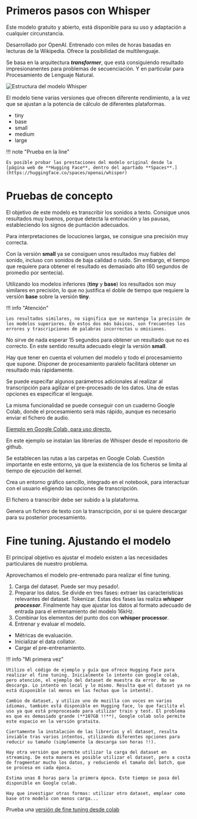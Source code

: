 # Primeros pasos con Whisper

Este modelo gratuito y abierto, está disponible para su uso y adaptación a cualquier circunstancia.

Desarrollado por OpenAI. Entrenado con miles de horas basadas en lecturas de la Wikipedia. Ofrece la posibilidad de multilenguaje.

Se basa en la arquitectura ***transformer***, que está consiguiendo resultado impresionanentes para problemas de secuenciación. Y en particular para Procesamiento de Lenguaje Natural.


![Estructura del modelo Whisper](https://huggingface.co/blog/assets/111_fine_tune_whisper/whisper_architecture.svg)


El modelo tiene varias versiones que ofrecen diferente rendimiento, a la vez que se ajustan a la potencia de cálculo de diferentes plataformas.

* tiny
* base
* small
* medium
* large

!!! note "Prueba en la line"

    Es posible probar las prestaciones del modelo original desde la [página web de **Hugging Face**, dentro del apartado **Spaces**.](https://huggingface.co/spaces/openai/whisper)



# Pruebas de concepto

El objetivo de este modelo es transcribir los sonidos a texto. Consigue unos resultados muy buenos, porque detecta la entonación y las pausas, estableciendo los signos de puntación adecuados.

Para interpretaciones de locuciones largas, se consigue una precisión muy correcta.

Con la versión **small** ya se consiguen unos resultados muy fiables del sonido, incluso con sonidos de baja calidad o ruido. Sin embargo, el tiempo que requiere para obtener el resultado es demasiado alto (60 segundos de promedio por sentecia).

Utilizando los modelos inferiores (**tiny** y **base**) los resultados son muy similares en precisión, lo que no justifica el doble de tiempo que requiere la versión **base** sobre la versión **tiny**.

!!! info "Atención"

    Los resultados similares, no significa que se mantenga la precisión de los modelos superiores. En estos dos más básicos, son frecuentes los errores y trascripciones de palabras incorrectas u omisiones.


No sirve de nada esperar 15 segundos para obtener un resultado que no es correcto. En este sentido resulta adecuado elegir la versión **small**.

Hay que tener en cuenta el volumen del modelo y todo el procesamiento que supone. Disponer de procesamiento paralelo facilitará obtener un resultado más rápidamente.


Se puede especifar algunos parámetros adicionales al realizar al transcripción para agilizar el pre-procesado de los datos. Una de estas opciones es especificar el lenguaje.


La misma funcionalidad se puede conseguir con un cuaderno Google Colab, donde el procesamiento será más rápido, aunque es necesario enviar el fichero de audio.

[Ejemplo en Google Colab, para uso directo.](https://colab.research.google.com/drive/1jnspg2FyeEm9v08_aNqmhPv0bfN2r1PN?usp=sharing)

En este ejemplo se instalan las librerías de Whisper desde el repositorio de github. 

Se establecen las rutas a las carpetas en Google Colab. Cuestión importante en este entorno, ya que la existencia de los ficheros se limita al tiempo de ejecución del kernel.

Crea un entorno gráfico sencillo, integrado en el notebook, para interactuar con el usuario eligiendo las opciones de transcripción.

El fichero a transcribir debe ser subido a la plataforma.

Genera un fichero de texto con la transcripción, por si se quiere descargar para su posterior procesamiento.


# Fine tuning. Ajustando el modelo

El principal objetivo es ajustar el modelo existen a las necesidades particulares de nuestro problema.

Aprovechamos el modelo pre-entrenado para realizar el fine tuning.

1. Carga del dataset. Puede ser muy pesado!.
2. Preparar los datos. Se divide en tres fases: extraer las caracteristicas relevantes del dataset. Tokenizar. Estas dos fases las realiza ***whisper processor***. Finalmente hay que ajustar los datos al formato adecuado de entrada para el entrenamiento del modelo 16kHz.
3. Combinar los elementos del punto dos con **whisper processor**.
4. Entrenar y  evaluar el modelo.
* Métricas de evaluación.
* Inicializar el data collator.
* Cargar el pre-entrenamiento.


!!! info "Mi primera vez"

    Utilizo el código de ejemplo y guía que ofrece Hugging Face para realizar el fine tuning. Inicialmente lo intento con google colab, pero atención, el ejemplo del dataset de muestra da error. No se descarga. Lo intento en local y lo mismo. Resulta que el dataset ya no está disponible (al menos en las fechas que lo intenté).

    Cambio de dataset, y utilizo uno de mozilla con voces en varios idiomas, también está disponible en Hugging face, lo que facilita el uso ya que está preprocesado para utilizar train y test. El problema es que es demasiado grande (**107GB !!**), Google colab solo permite este espacio en la versión gratuita.

    Ciertamente la instalación de las librerías y el dataset, resulta inviable tras varios intentos, utilizando diferentes opciones para reducir su tamaño (simplemente la descarga son horas !!).

    Hay otra versión que permite utilizar la carga del dataset en streaming. De esta manera es posible utilizar el dataset, pero a costa de fragmentar mucho los datos, y reduciendo el tamaño del batch, que se procesa en cada época. 

    Estima unas 8 horas para la primera época. Este tiempo se pasa del disponible en Google colab.

    Hay que investigar otras formas: utilizar otro dataset, emplear como base otro modelo con menos carga...





Prueba una [versión de fine tuning desde colab](https://colab.research.google.com/drive/184wLPXdEnAeJH4bh8XrAHZjo8dLwYbT2?usp=sharing)



